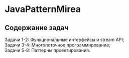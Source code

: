 # JavaPatternMirea
## Содержание задач
Задачи 1-2: Функциональные интерфейсы и stream API;  
Задачи 3-4: Многопоточное программирование;  
Задачи 5-8: Паттерны проектирования.

